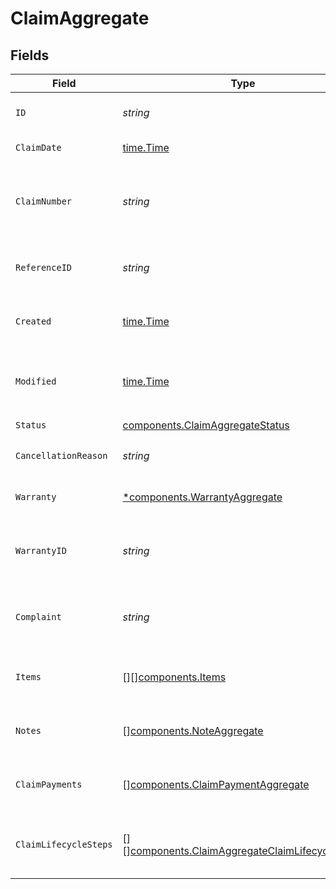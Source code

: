 # ClaimAggregate


## Fields

| Field                                                                                                            | Type                                                                                                             | Required                                                                                                         | Description                                                                                                      | Example                                                                                                          |
| ---------------------------------------------------------------------------------------------------------------- | ---------------------------------------------------------------------------------------------------------------- | ---------------------------------------------------------------------------------------------------------------- | ---------------------------------------------------------------------------------------------------------------- | ---------------------------------------------------------------------------------------------------------------- |
| `ID`                                                                                                             | *string*                                                                                                         | :heavy_check_mark:                                                                                               | Unique ID of the claim.                                                                                          | clm_70984eedc2cf4ccf97213e46ae7b948c                                                                             |
| `ClaimDate`                                                                                                      | [time.Time](https://pkg.go.dev/time#Time)                                                                        | :heavy_check_mark:                                                                                               | Date of the claim.                                                                                               |                                                                                                                  |
| `ClaimNumber`                                                                                                    | *string*                                                                                                         | :heavy_check_mark:                                                                                               | Auto Generated user friendly Number of the claim.                                                                | HGP-2022079706213074-09                                                                                          |
| `ReferenceID`                                                                                                    | *string*                                                                                                         | :heavy_check_mark:                                                                                               | User defined reference ID.                                                                                       |                                                                                                                  |
| `Created`                                                                                                        | [time.Time](https://pkg.go.dev/time#Time)                                                                        | :heavy_check_mark:                                                                                               | Datetime when the object was created.                                                                            | 2024-11-18 15:05:49.932 +0000 UTC                                                                                |
| `Modified`                                                                                                       | [time.Time](https://pkg.go.dev/time#Time)                                                                        | :heavy_check_mark:                                                                                               | Datetime when the object was last modified.                                                                      | 2024-11-18 15:05:49.932 +0000 UTC                                                                                |
| `Status`                                                                                                         | [components.ClaimAggregateStatus](../../models/components/claimaggregatestatus.md)                               | :heavy_check_mark:                                                                                               | N/A                                                                                                              |                                                                                                                  |
| `CancellationReason`                                                                                             | *string*                                                                                                         | :heavy_check_mark:                                                                                               | Reason of the cancellation                                                                                       |                                                                                                                  |
| `Warranty`                                                                                                       | [*components.WarrantyAggregate](../../models/components/warrantyaggregate.md)                                    | :heavy_minus_sign:                                                                                               | Warranty linked to the claim.                                                                                    |                                                                                                                  |
| `WarrantyID`                                                                                                     | *string*                                                                                                         | :heavy_check_mark:                                                                                               | Unique ID of the warranty linked to the claim.                                                                   | wrt_5f69533b81a748cebd7a21799e737075                                                                             |
| `Complaint`                                                                                                      | *string*                                                                                                         | :heavy_check_mark:                                                                                               | Textual description of the issue or complaint.                                                                   |                                                                                                                  |
| `Items`                                                                                                          | [][][components.Items](../../models/components/items.md)                                                         | :heavy_minus_sign:                                                                                               | Claim items associated with the claim.                                                                           |                                                                                                                  |
| `Notes`                                                                                                          | [][components.NoteAggregate](../../models/components/noteaggregate.md)                                           | :heavy_minus_sign:                                                                                               | Notes associated with the claim.                                                                                 |                                                                                                                  |
| `ClaimPayments`                                                                                                  | [][components.ClaimPaymentAggregate](../../models/components/claimpaymentaggregate.md)                           | :heavy_minus_sign:                                                                                               | Payments associated with the claim.                                                                              |                                                                                                                  |
| `ClaimLifecycleSteps`                                                                                            | [][][components.ClaimAggregateClaimLifecycleSteps](../../models/components/claimaggregateclaimlifecyclesteps.md) | :heavy_minus_sign:                                                                                               | The claim lifecycle steps used for this claim.                                                                   |                                                                                                                  |